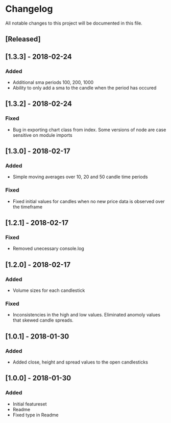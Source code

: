 # Changelog
All notable changes to this project will be documented in this file.


## [Released]

## [1.3.3] - 2018-02-24
### Added
- Additional sma periods 100, 200, 1000
- Ability to only add a sma to the candle when the period has occured

## [1.3.2] - 2018-02-24
### Fixed
- Bug in exporting chart class from index.  Some versions of node are case sensitive on module imports

## [1.3.0] - 2018-02-17
### Added
- Simple moving averages over 10, 20 and 50 candle time periods

### Fixed
- Fixed initial values for candles when no new price data is observed over the timeframe

## [1.2.1] - 2018-02-17
### Fixed
- Removed unecessary console.log

## [1.2.0] - 2018-02-17
### Added
- Volume sizes for each candlestick

### Fixed
- Inconsistencies in the high and low values.  Eliminated anomoly values that skewed candle spreads.

## [1.0.1] - 2018-01-30
### Added
- Added close, height and spread values to the open candlesticks

## [1.0.0] - 2018-01-30
### Added
- Initial featureset
- Readme
- Fixed type in Readme